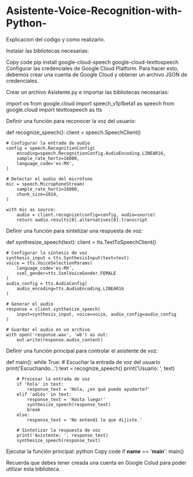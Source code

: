 # Asistente-Voice-Recognition-with-Python-

Explicacion del codigo y como realizarlo.

Instalar las bibliotecas necesarias:

Copy code
pip install google-cloud-speech google-cloud-texttospeech
Configurar las credenciales de Google Cloud Platform. Para hacer esto, debemos crear una cuenta de Google Cloud y obtener un archivo JSON de credenciales.

Crear un archivo Asistente.py e importar las bibliotecas necesarias:


import os
from google.cloud import speech_v1p1beta1 as speech
from google.cloud import texttospeech as tts

Definir una función para reconocer la voz del usuario:

def recognize_speech():
    client = speech.SpeechClient()

    # Configurar la entrada de audio
    config = speech.RecognitionConfig(
        encoding=speech.RecognitionConfig.AudioEncoding.LINEAR16,
        sample_rate_hertz=16000,
        language_code='es-MX',
    )

    # Detectar el audio del micrófono
    mic = speech.MicrophoneStream(
        sample_rate_hertz=16000,
        chunk_size=1024,
    )

    with mic as source:
        audio = client.recognize(config=config, audio=source)
        return audio.results[0].alternatives[0].transcript
        
Definir una función para sintetizar una respuesta de voz:

def synthesize_speech(text):
    client = tts.TextToSpeechClient()

    # Configurar la síntesis de voz
    synthesis_input = tts.SynthesisInput(text=text)
    voice = tts.VoiceSelectionParams(
        language_code='es-MX',
        ssml_gender=tts.SsmlVoiceGender.FEMALE
    )
    audio_config = tts.AudioConfig(
        audio_encoding=tts.AudioEncoding.LINEAR16
    )

    # Generar el audio
    response = client.synthesize_speech(
        input=synthesis_input, voice=voice, audio_config=audio_config
    )

    # Guardar el audio en un archivo
    with open('response.wav', 'wb') as out:
        out.write(response.audio_content)
        
Definir una función principal para controlar el asistente de voz:

def main():
    while True:
        # Escuchar la entrada de voz del usuario
        print('Escuchando...')
        text = recognize_speech()
        print('Usuario: ', text)

        # Procesar la entrada de voz
        if 'hola' in text:
            response_text = 'Hola, ¿en qué puedo ayudarte?'
        elif 'adiós' in text:
            response_text = 'Hasta luego!'
            synthesize_speech(response_text)
            break
        else:
            response_text = 'No entendí lo que dijiste.'

        # Sintetizar la respuesta de voz
        print('Asistente: ', response_text)
        synthesize_speech(response_text)
Ejecutar la función principal:
python
Copy code
if __name__ == '__main__':
    main()


Recuerda que debes tener creada una cuenta en Google Colud para poder utilizar esta biblioteca.
